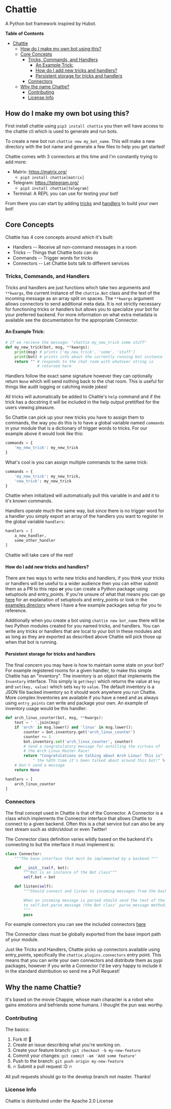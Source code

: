 # Chattie

A Python bot framework inspired by Hubot.

<!-- markdown-toc start - Don't edit this section. Run M-x markdown-toc-refresh-toc -->
**Table of Contents**

- [Chattie](#chattie)
    - [How do I make my own bot using this?](#how-do-i-make-my-own-bot-using-this)
    - [Core Concepts](#core-concepts)
        - [Tricks, Commands, and Handlers](#tricks-commands-and-handlers)
            - [An Example Trick:](#an-example-trick)
            - [How do I add new tricks and handlers?](#how-do-i-add-new-tricks-and-handlers)
            - [Persistent storage for tricks and handlers](#persistent-storage-for-tricks-and-handlers)
        - [Connectors](#connectors)
    - [Why the name Chattie?](#why-the-name-chattie)
        - [Contributing](#contributing)
        - [License Info](#license-info)

<!-- markdown-toc end -->


## How do I make my own bot using this?

First install chattie using `pip3 install chattie` you then will have access to
the chattie cli which is used to generate and run bots.

To create a new bot run `chattie new my_bot_name`. This will make a new
directory with the bot name and generate a few files to help you get started!

Chattie comes with 3 connectors at this time and I'm constantly trying to add
more:

- Matrix: https://matrix.org/
  - `pip3 install chattie[matrix]`
- Telegram: https://telegram.org/
  - `pip3 install chattie[telegram]`
- Terminal: A REPL you can use for testing your bot!


From there you can start by adding [tricks](#tricks) and [handlers](#handlers)
to build your own bot!

## Core Concepts

Chattie has 4 core concepts around which it's built:

- Handlers -- Receive all non-command messages in a room
- Tricks -- Things that Chattie bots can do
- Commands -- Trigger words for tricks
- Connectors -- Let Chattie bots talk to different services

### Tricks, Commands, and Handlers

Tricks and handlers are just functions which take two arguments and `**kwargs`,
the current instance of the `chattie.Bot` class and the text of the
incoming message as an array split on spaces. The `**kwargs` argument allows
connectors to send additional meta data. It is not strictly necessary for
functioning tricks or handlers but allows you to specialize your bot for your
preferred backend. For more information on what extra metadata is available see
the documentation for the appropriate Connector.

#### An Example Trick:

```python
# If we recieve the message: "chattie my_new_trick some stuff"
def my_new_trick(bot, msg, **kwargs):
	print(msg) # prints ['my_new_trick', 'some', 'stuff']
	print(bot) # prints info about the currently running bot instance
	return "" # responds to the chat room with whatever string is
			  # returned here
```

Handlers follow the exact same signature however they can optionally
return `None` which will send nothing back to the chat room. This is
useful for things like audit logging or catching inside jokes!

All tricks will automatically be added to Chattie's `help` command and
if the trick has a docstring it will be included in the help output
prettified for the users viewing pleasure.

So Chattie can pick up your new tricks you have to assign them to
commands, the way you do this is to have a global variable named
`commands` in your module that is a dictionary of trigger words to
tricks. For our example above it would look like this:

```python
commands = {
	'my_new_trick': my_new_trick
}
```

What's cool is you can assign multiple commands to the same trick:

```python
commands = {
	'my_new_trick': my_new_trick,
	'new_trick': my_new_trick
}
```

Chattie when initialized will automatically pull this variable in and
add it to it's known commands.

Handlers operate much the same way, but since there is no trigger word
for a handler you simply export an array of the handlers you want to
register in the global variable `handlers`:

```python
handlers = [
	a_new_handler,
	some_other_handler
]
```

Chattie will take care of the rest!

#### How do I add new tricks and handlers?

There are two ways to write new tricks and handlers, if you think your
tricks or handlers will be useful to a wider audience then you can
either submit them as a PR to this repo **or** you can create a Python
package using setuptools and entry_points. If you're unsure of what
that means you can
go [here](http://setuptools.readthedocs.io/en/latest/setuptools.html)
for an explanation of setuptools and entry\_points or look in
the
[examples directory](https://github.com/chasinglogic/Chattie/tree/master/examples) where
I have a few example packages setup for you to reference.

Additionally when you create a bot using `chattie new bot_name` there
will be two Python modules created for you named tricks, and
handlers. You can write any tricks or handlers that are local to your
bot in these modules and as long as they are exported as described
above Chattie will pick those up when that bot is running.

#### Persistent storage for tricks and handlers

The final concern you may have is how to maintain some state on your bot? For
example registered rooms for a given handler, to make this simple Chattie has an
"inventory". The inventory is an object that implements the `Inventory`
interface. This simply is `get(key)` which returns the value at `key` and
`set(key, value)` which sets `key` to `value`. The default inventory is a JSON
file backed inventory so it should work anywhere you run Chattie. More complex
Inventories are available if you have a need and as always using `entry_points`
can write and package your own. An example of inventory usage would be this
handler:

```python
def arch_linux_counter(bot, msg, **kwargs):
	text = ' '.join(msg)
	if 'arch' in msg.lower() and 'linux' in msg.lower():
		counter = bot.inventory.get('arch_linux_counter')
		counter += 1
		bot.inventory.set('arch_linux_counter', counter)
		# Send a congratulatory message for extolling the virtues of
		# the Arch Linux Master Race!
		return "Congratulations on talking about Arch Linux! This is"
			" the %dth time it's been talked about around this bot!" % counter
	# Don't send a message
	return None

handlers = [
	arch_linux_counter
]
```

### Connectors

The final concept used in Chattie is that of the Connector. A
Connector is a class which implements the Connector interface that allows
Chattie to connect to a given backend. Often this is a chat service but can
also be any text stream such as stdin/stdout or even Twitter!

The Connector class definition varies wildly based on the backend it's
connecting to but the interface it must implement is:

```python
class Connector:
    """The base interface that must be implemented by a backend."""

	def __init__(self, bot):
		"""Bot is an instance of the Bot class"""
		self.bot = bot

	def listen(self):
		"""Should connect and listen to incoming messages from the backend service.

		When an incoming message is parsed should send the text of the message
        to self.bot.parse_message (the Bot class' parse_message method)
		"""
		pass
```

For example connectors you can see the included
connectors
[here](https://github.com/chasinglogic/Chattie/tree/master/src/chattie/connectors)

The Connector class must be globally exported from the base import
path of your module.

Just like Tricks and Handlers, Chattie picks up connectors available
using entry\_points, specifically the `chattie.plugins.connectors`
entry point. This means that you can write your own connectors and
distribute them as pypi packages, however if you write a Connector I'd
be very happy to include it in the standard distribution so send me a
Pull Request!

## Why the name Chattie?

It's based on the movie Chappie, whose main character is a robot who
gains emotions and befriends some humans. I thought the pun was worthy.

### Contributing

The basics:

1. Fork it! :fork_and_knife:
2. Create an issue describing what you're working on.
3. Create your feature branch: `git checkout -b my-new-feature`
4. Commit your changes: `git commit -am 'Add some feature'`
5. Push to the branch: `git push origin my-new-feature`
6. :fire: Submit a pull request :D :fire:

All pull requests should go to the develop branch not master. Thanks!

### License Info

Chattie is distributed under the Apache 2.0 License
